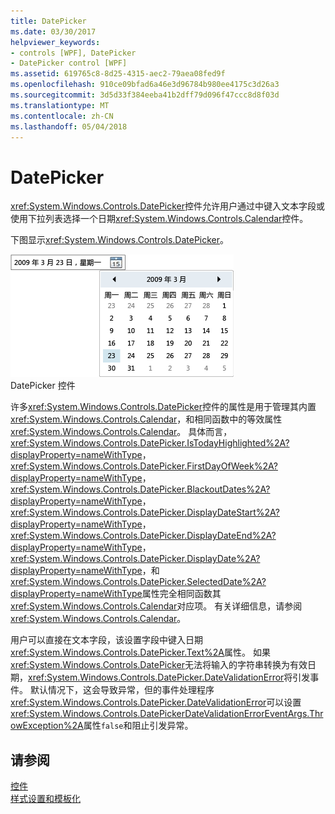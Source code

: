 ```yaml
---
title: DatePicker
ms.date: 03/30/2017
helpviewer_keywords:
- controls [WPF], DatePicker
- DatePicker control [WPF]
ms.assetid: 619765c8-8d25-4315-aec2-79aea08fed9f
ms.openlocfilehash: 910ce09bfad6a46e3d96784b980ee4175c3d26a3
ms.sourcegitcommit: 3d5d33f384eeba41b2dff79d096f47ccc8d8f03d
ms.translationtype: MT
ms.contentlocale: zh-CN
ms.lasthandoff: 05/04/2018
---
```

# <a name="datepicker"></a>DatePicker
<xref:System.Windows.Controls.DatePicker>控件允许用户通过中键入文本字段或使用下拉列表选择一个日期<xref:System.Windows.Controls.Calendar>控件。  
  
 下图显示<xref:System.Windows.Controls.DatePicker>。  
  
 ![DatePicker 控件](../../../../docs/framework/wpf/controls/media/ndp-datepicker.png "NDP_DatePicker")  
DatePicker 控件  
  
 许多<xref:System.Windows.Controls.DatePicker>控件的属性是用于管理其内置<xref:System.Windows.Controls.Calendar>，和相同函数中的等效属性<xref:System.Windows.Controls.Calendar>。 具体而言， <xref:System.Windows.Controls.DatePicker.IsTodayHighlighted%2A?displayProperty=nameWithType>， <xref:System.Windows.Controls.DatePicker.FirstDayOfWeek%2A?displayProperty=nameWithType>， <xref:System.Windows.Controls.DatePicker.BlackoutDates%2A?displayProperty=nameWithType>， <xref:System.Windows.Controls.DatePicker.DisplayDateStart%2A?displayProperty=nameWithType>， <xref:System.Windows.Controls.DatePicker.DisplayDateEnd%2A?displayProperty=nameWithType>， <xref:System.Windows.Controls.DatePicker.DisplayDate%2A?displayProperty=nameWithType>，和<xref:System.Windows.Controls.DatePicker.SelectedDate%2A?displayProperty=nameWithType>属性完全相同函数其<xref:System.Windows.Controls.Calendar>对应项。 有关详细信息，请参阅<xref:System.Windows.Controls.Calendar>。  
  
 用户可以直接在文本字段，该设置字段中键入日期<xref:System.Windows.Controls.DatePicker.Text%2A>属性。 如果<xref:System.Windows.Controls.DatePicker>无法将输入的字符串转换为有效日期，<xref:System.Windows.Controls.DatePicker.DateValidationError>将引发事件。 默认情况下，这会导致异常，但的事件处理程序<xref:System.Windows.Controls.DatePicker.DateValidationError>可以设置<xref:System.Windows.Controls.DatePickerDateValidationErrorEventArgs.ThrowException%2A>属性`false`和阻止引发异常。  
  
## <a name="see-also"></a>请参阅  
 [控件](../../../../docs/framework/wpf/controls/index.md)  
 [样式设置和模板化](../../../../docs/framework/wpf/controls/styling-and-templating.md)
